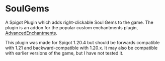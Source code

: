 # SoulGems
A Spigot Plugin which adds right-clickable Soul Gems to the game.
The plugin is an addon for the popular custom enchantments plugin, [AdvancedEnchantments](https://www.spigotmc.org/resources/1-17-1-21-%E2%AD%95-advancedenchantments-%E2%AD%90-450-custom-enchants-%E2%AD%90create-custom-enchantments-%E2%9C%85.43058/).

This plugin was made for Spigot 1.20.4 but should be forwards compatible with 1.21 and backward-compatible with 1.20.x.
It may also be compatible with earlier versions of the game, but I have not tested it.

